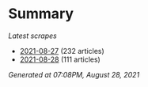 # Summary
*Latest scrapes*
* [2021-08-27](https://github.com/nuuuwan/news_lk/blob/data/news_lk.2021-08-27.json) (232 articles)
* [2021-08-28](https://github.com/nuuuwan/news_lk/blob/data/news_lk.2021-08-28.json) (111 articles)

*Generated at 07:08PM, August 28, 2021*